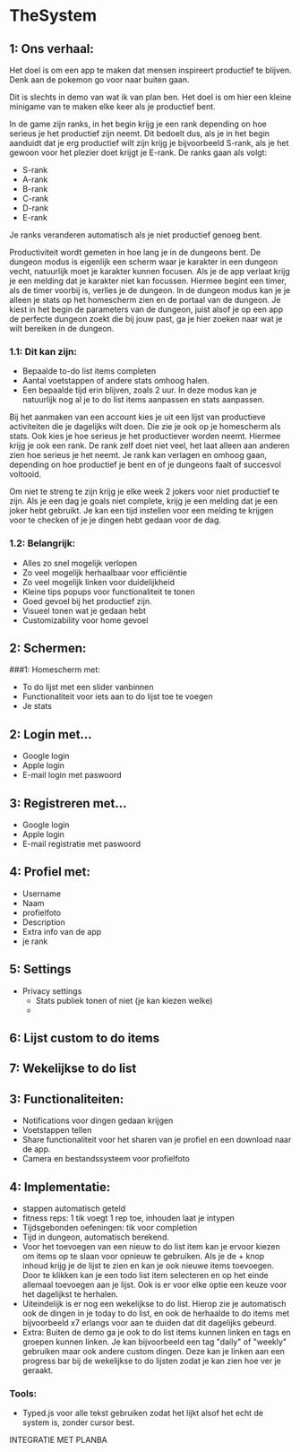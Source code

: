# TheSystem

## 1: Ons verhaal:
Het doel is om een app te maken dat mensen inspireert productief te blijven. Denk aan de pokemon go voor naar buiten gaan.

Dit is slechts in demo van wat ik van plan ben. Het doel is om hier een kleine minigame van te maken elke keer als je productief bent.

In de game zijn ranks, in het begin krijg je een rank depending on hoe serieus je het productief zijn neemt. Dit bedoelt dus, als je in het begin aanduidt dat je erg productief wilt zijn krijg je bijvoorbeeld S-rank, als je het gewoon voor het plezier doet krijgt je E-rank.
De ranks gaan als volgt:
- S-rank
- A-rank
- B-rank
- C-rank
- D-rank
- E-rank

Je ranks veranderen automatisch als je niet productief genoeg bent.

Productiviteit wordt gemeten in hoe lang je in de dungeons bent. De dungeon modus is eigenlijk een scherm waar je karakter in een dungeon vecht, natuurlijk moet je karakter kunnen focusen. Als je de app verlaat krijg je een melding dat je karakter niet kan focussen.
Hiermee begint een timer, als de timer voorbij is, verlies je de dungeon. In de dungeon modus kan je je alleen je stats op het homescherm zien en de portaal van de dungeon.
Je kiest in het begin de parameters van de dungeon, juist alsof je op een app de perfecte dungeon zoekt die bij jouw past, ga je hier zoeken naar wat je wilt bereiken in de dungeon.

### 1.1: Dit kan zijn:
- Bepaalde to-do list items completen
- Aantal voetstappen of andere stats omhoog halen.
- Een bepaalde tijd erin blijven, zoals 2 uur.
In deze modus kan je natuurlijk nog al je to do list items aanpassen en stats aanpassen.

Bij het aanmaken van een account kies je uit een lijst van productieve activiteiten die je dagelijks wilt doen. Die zie je ook op je homescherm als stats.
Ook kies je hoe serieus je het productiever worden neemt. Hiermee krijg je ook een rank.
De rank zelf doet niet veel, het laat alleen aan anderen zien hoe serieus je het neemt.
Je rank kan verlagen en omhoog gaan, depending on hoe productief je bent en of je dungeons faalt of succesvol voltooid.

Om niet te streng te zijn krijg je elke week 2 jokers voor niet productief te zijn. Als je een dag je goals niet complete, krijg je een melding dat je een joker hebt gebruikt. Je kan een tijd instellen voor een melding te krijgen voor te checken of je je dingen hebt gedaan voor de dag.

### 1.2: Belangrijk:
- Alles zo snel mogelijk verlopen
- Zo veel mogelijk herhaalbaar voor efficiëntie
- Zo veel mogelijk linken voor duidelijkheid
- Kleine tips popups voor functionaliteit te tonen
- Goed gevoel bij het productief zijn.
- Visueel tonen wat je gedaan hebt
- Customizability voor home gevoel


## 2: Schermen:

###1: Homescherm met:
- To do lijst met een slider vanbinnen
- Functionaliteit voor iets aan to do lijst toe te voegen
- Je stats

## 2: Login met...
- Google login
- Apple login
- E-mail login met paswoord

## 3: Registreren met...
- Google login
- Apple login
- E-mail registratie met paswoord

## 4: Profiel met:
- Username
- Naam
- profielfoto
- Description
- Extra info van de app
- je rank

## 5: Settings
- Privacy settings
    - Stats publiek tonen of niet (je kan kiezen welke)
    - 

## 6: Lijst custom to do items

## 7: Wekelijkse to do list


## 3: Functionaliteiten:
- Notifications voor dingen gedaan krijgen
- Voetstappen tellen
- Share functionaliteit voor het sharen van je profiel en een download naar de app.
- Camera en bestandssysteem voor profielfoto

## 4: Implementatie:
- stappen automatisch geteld
- fitness reps: 1 tik voegt 1 rep toe, inhouden laat je intypen
- Tijdsgebonden oefeningen: tik voor completion
- Tijd in dungeon, automatisch berekend.
- Voor het toevoegen van een nieuw to do list item kan je ervoor kiezen om items op te slaan voor opnieuw te gebruiken. Als je de + knop inhoud krijg je de lijst te zien en kan je ook nieuwe items toevoegen. Door te klikken kan je een todo list item selecteren en op het einde allemaal toevoegen aan je lijst. Ook is er voor elke optie een keuze voor het dagelijkst te herhalen.
- Uiteindelijk is er nog een wekelijkse to do list. Hierop zie je automatisch ook de dingen in je today to do list, en ook de herhaalde to do items met bijvoorbeeld x7 erlangs voor aan te duiden dat dit dagelijks gebeurd. 
- Extra: Buiten de demo ga je ook to do list items kunnen linken en tags en groepen kunnen linken. Je kan bijvoorbeeld een tag "daily" of "weekly" gebruiken maar ook andere custom dingen. Deze kan je linken aan een progress bar bij de wekelijkse to do lijsten zodat je kan zien hoe ver je geraakt.

### Tools:
- Typed.js voor alle tekst gebruiken zodat het lijkt alsof het echt de system is, zonder cursor best.

INTEGRATIE MET PLANBA

